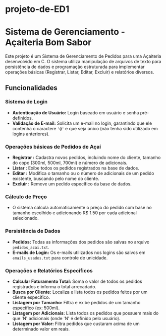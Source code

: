 # projeto-de-ED1
# Sistema de Gerenciamento - Açaiteria Bom Sabor

Este projeto é um Sistema de Gerenciamento de Pedidos para uma Açaíteria desenvolvido em C. O sistema utiliza manipulação de arquivos de texto para persistência de dados e programação estruturada para implementar operações básicas (Registrar, Listar, Editar, Excluir) e relatórios diversos.

## Funcionalidades

### Sistema de Login
-   **Autenticação de Usuário:** Login baseado em usuário e senha pré-definidos.
-   **Validação de E-mail:** Solicita um e-mail no login, garantindo que ele contenha o caractere `'@'` e que seja único (não tenha sido utilizado em logins anteriores).

### Operações básicas de Pedidos de Açaí
-   **Registrar :** Cadastra novos pedidos, incluindo nome do cliente, tamanho do copo (300ml, 500ml, 700ml) e número de adicionais.
-   **Listar :** Exibe todos os pedidos registrados na base de dados.
-   **Editar :** Modifica o tamanho ou o número de adicionais de um pedido existente, buscando pelo nome do cliente.
-   **Excluir :** Remove um pedido específico da base de dados.

### Cálculo de Preço
-   O sistema calcula automaticamente o preço do pedido com base no tamanho escolhido e adicionando R$ 1.50 por cada adicional selecionado.

### Persistência de Dados
-   **Pedidos:** Todas as informações dos pedidos são salvas no arquivo `pedidos_acai.txt`.
-   **E-mails de Login:** Os e-mails utilizados nos logins são salvos em `emails_usados.txt` para controle de unicidade.

### Operações e Relatórios Específicos
-   **Calcular Faturamento Total:** Soma o valor de todos os pedidos registrados e informa o total arrecadado.
-   **Busca por Cliente:** Localiza e lista todos os pedidos feitos por um cliente específico.
-   **Listagem por Tamanho:** Filtra e exibe pedidos de um tamanho específico (ex: 500ml).
-   **Listagem por Adicionais:** Lista todos os pedidos que possuem mais do que 'N' adicionais (onde 'N' é definido pelo usuário).
-   **Listagem por Valor:** Filtra pedidos que custaram acima de um determinado valor em reais.
